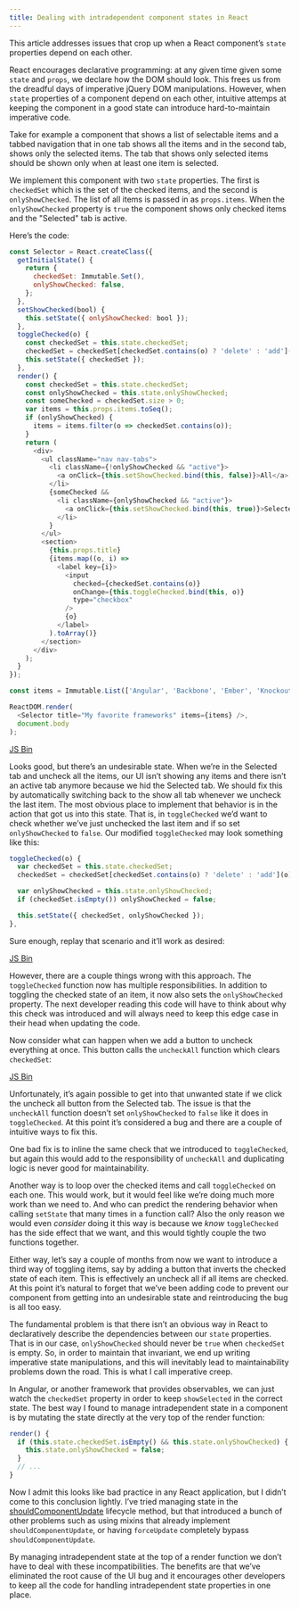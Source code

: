 ```yaml
---
title: Dealing with intradependent component states in React
---
```

This article addresses issues that crop up when a React component’s `state`
properties depend on each other.

React encourages declarative programming: at any given time given some `state`
and `props`, we declare how the DOM should look. This frees us from the dreadful
days of imperative jQuery DOM manipulations. However, when `state` properties of
a component depend on each other, intuitive attemps at keeping the component in
a good state can introduce hard-to-maintain imperative code.

Take for example a component that shows a list of selectable items and a tabbed
navigation that in one tab shows all the items and in the second tab, shows only
the selected items. The tab that shows only selected items should be shown only
when at least one item is selected.

We implement this component with two `state` properties. The first is
`checkedSet` which is the set of the checked items, and the second is
`onlyShowChecked`. The list of all items is passed in as `props.items`. When the
`onlyShowChecked` property is `true` the component shows only checked items and
the "Selected" tab is active.

Here’s the code:

```js
const Selector = React.createClass({
  getInitialState() {
    return {
      checkedSet: Immutable.Set(),
      onlyShowChecked: false,
    };
  },
  setShowChecked(bool) {
    this.setState({ onlyShowChecked: bool });
  },
  toggleChecked(o) {
    const checkedSet = this.state.checkedSet;
    checkedSet = checkedSet[checkedSet.contains(o) ? 'delete' : 'add'](o);
    this.setState({ checkedSet });
  },
  render() {
    const checkedSet = this.state.checkedSet;
    const onlyShowChecked = this.state.onlyShowChecked;
    const someChecked = checkedSet.size > 0;
    var items = this.props.items.toSeq();
    if (onlyShowChecked) {
      items = items.filter(o => checkedSet.contains(o));
    }
    return (
      <div>
        <ul className="nav nav-tabs">
          <li className={!onlyShowChecked && "active"}>
            <a onClick={this.setShowChecked.bind(this, false)}>All</a>
          </li>
          {someChecked &&
            <li className={onlyShowChecked && "active"}>
              <a onClick={this.setShowChecked.bind(this, true)}>Selected</a>
            </li>
          }
        </ul>
        <section>
          {this.props.title}
          {items.map((o, i) =>
            <label key={i}>
              <input
                checked={checkedSet.contains(o)}
                onChange={this.toggleChecked.bind(this, o)}
                type="checkbox"
              />
              {o}
            </label>
          ).toArray()}
        </section>
      </div>
    );
  }
});

const items = Immutable.List(['Angular', 'Backbone', 'Ember', 'Knockout', 'React']);

ReactDOM.render(
  <Selector title="My favorite frameworks" items={items} />,
  document.body
);
```

<a class="jsbin-embed" href="http://jsbin.com/nomomi/2/edit?js,output">JS Bin</a><script src="http://static.jsbin.com/js/embed.js"></script>

Looks good, but there’s an undesirable state. When we’re in the Selected tab and
uncheck all the items, our UI isn’t showing any items and there isn’t an active
tab anymore because we hid the Selected tab. We should fix this by automatically
switching back to the show all tab whenever we uncheck the last item. The most
obvious place to implement that behavior is in the action that got us into this
state. That is, in `toggleChecked` we’d want to check whether we’ve just
unchecked the last item and if so set `onlyShowChecked` to `false`. Our modified
`toggleChecked` may look something like this:

```javascript
toggleChecked(o) {
  var checkedSet = this.state.checkedSet;
  checkedSet = checkedSet[checkedSet.contains(o) ? 'delete' : 'add'](o);

  var onlyShowChecked = this.state.onlyShowChecked;
  if (checkedSet.isEmpty()) onlyShowChecked = false;

  this.setState({ checkedSet, onlyShowChecked });
},
```

Sure enough, replay that scenario and it’ll work as desired:

<a class="jsbin-embed" href="http://jsbin.com/nomomi/3/embed?js,output">JS Bin</a><script src="http://static.jsbin.com/js/embed.js"></script>

However, there are a couple things wrong with this approach. The `toggleChecked`
function now has multiple responsibilities. In addition to toggling the checked
state of an item, it now also sets the `onlyShowChecked` property. The next
developer reading this code will have to think about why this check was
introduced and will always need to keep this edge case in their head when
updating the code.

Now consider what can happen when we add a button to uncheck everything at once.
This button calls the `uncheckAll` function which clears `checkedSet`:

<a class="jsbin-embed" href="http://jsbin.com/nomomi/4/embed?js,output">JS Bin</a><script src="http://static.jsbin.com/js/embed.js"></script>

Unfortunately, it’s again possible to get into that unwanted state if we click
the uncheck all button from the Selected tab. The issue is that the `uncheckAll`
function doesn’t set `onlyShowChecked` to `false` like it does in
`toggleChecked`. At this point it’s considered a bug and there are a couple of
intuitive ways to fix this.

One bad fix is to inline the same check that we introduced to `toggleChecked`,
but again this would add to the responsibility of `uncheckAll` and duplicating
logic is never good for maintainability.

Another way is to loop over the checked items and call `toggleChecked` on each
one. This would work, but it would feel like we’re doing much more work than we
need to. And who can predict the rendering behavior when calling `setState` that
many times in a function call? Also the only reason we would even _consider_
doing it this way is because we _know_ `toggleChecked` has the side effect that
we want, and this would tightly couple the two functions together.

Either way, let’s say a couple of months from now we want to introduce a third
way of toggling items, say by adding a button that inverts the checked state of
each item. This is effectively an uncheck all if all items are checked. At this
point it’s natural to forget that we’ve been adding code to prevent our
component from getting into an undesirable state and reintroducing the bug is
all too easy.

The fundamental problem is that there isn’t an obvious way in React to
declaratively describe the dependencies between our `state` properties. That is
in our case, `onlyShowChecked` should never be `true` when `checkedSet` is
empty. So, in order to maintain that invariant, we end up writing imperative
state manipulations, and this will inevitably lead to maintainability problems
down the road. This is what I call imperative creep.

In Angular, or another framework that provides observables, we can just watch
the `checkedSet` property in order to keep `showSelected` in the correct state.
The best way I found to manage intradependent state in a component is by
mutating the state directly at the very top of the render function:

```javascript
render() {
  if (this.state.checkedSet.isEmpty() && this.state.onlyShowChecked) {
    this.state.onlyShowChecked = false;
  }
  // ...
}
```

Now I admit this looks like bad practice in any React application, but I didn’t
come to this conclusion lightly. I’ve tried managing state in the
[shouldComponentUpdate][s] lifecycle method, but that introduced a bunch of
other problems such as using mixins that already implement
`shouldComponentUpdate`, or having `forceUpdate` completely bypass
`shouldComponentUpdate`.

By managing intradependent state at the top of a render function we don’t have
to deal with these incompatibilities. The benefits are that we’ve eliminated the
root cause of the UI bug and it encourages other developers to keep all the code
for handling intradependent state properties in one place.

[b]: http://facebook.github.io/react/blog/2013/11/05/thinking-in-react.html#step-3-identify-the-minimal-but-complete-representation-of-ui-state
[r]: http://facebook.github.io/react/
[s]: http://facebook.github.io/react/docs/component-specs.html#updating-shouldcomponentupdate
